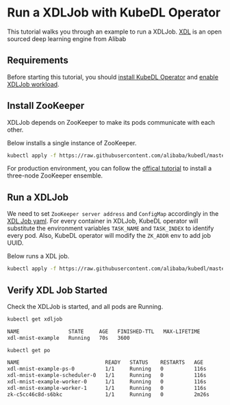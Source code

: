 # Run a XDLJob with KubeDL Operator

This tutorial walks you through an example to run a XDLJob. [XDL](https://github.com/alibaba/x-deeplearning) is an open sourced deep learning engine from Alibab

## Requirements

Before starting this tutorial, you should [install KubeDL Operator](https://github.com/alibaba/kubedl#getting-started) and [enable XDLJob workload](https://github.com/alibaba/kubedl#optional-enable-workload-kind-selectively).

## Install ZooKeeper

XDLJob depends on ZooKeeper to make its pods communicate with each other.

Below installs a single  instance of ZooKeeper.

```bash
kubectl apply -f https://raw.githubusercontent.com/alibaba/kubedl/master/docs/tutorial/v1/xdl-zk.yaml
```

For production environment, you can follow the [offical tutorial](https://kubernetes.io/docs/tutorials/stateful-application/zookeeper/) to install a three-node ZooKeeper ensemble.

## Run a XDLJob

We need to set `ZooKeeper server address` and `ConfigMap` accordingly in the [XDL Job yaml](v1/xdl-job.yaml).
For every container in XDLJob, KubeDL operator will substitute the environment variables ```TASK_NAME``` and ```TASK_INDEX``` to identify every pod.
Also, KubeDL operator will modify the `ZK_ADDR` env to add job UUID.

Below runs a XDL job.

```bash
kubectl apply -f https://raw.githubusercontent.com/alibaba/kubedl/master/docs/tutorial/v1/xdl-job.yaml
```

## Verify XDL Job Started

Check the XDLJob is started, and all pods are Running.

```bash
kubectl get xdljob

NAME                STATE     AGE   FINISHED-TTL   MAX-LIFETIME
xdl-mnist-example   Running   70s   3600

kubectl get po

NAME                            READY   STATUS    RESTARTS   AGE
xdl-mnist-example-ps-0          1/1     Running   0          116s
xdl-mnist-example-scheduler-0   1/1     Running   0          116s
xdl-mnist-example-worker-0      1/1     Running   0          116s
xdl-mnist-example-worker-1      1/1     Running   0          116s
zk-c5cc46c8d-s6bkc              1/1     Running   0          2m26s
```
